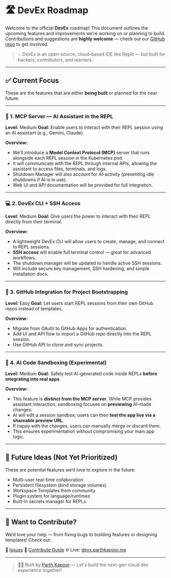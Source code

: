 # 🛣️ DevEx Roadmap

Welcome to the official **DevEx** roadmap! This document outlines the upcoming features and improvements we’re working on or planning to build. Contributions and suggestions are **highly welcome** — check out our [GitHub repo](https://github.com/parthkapoor-dev/devex) to get involved.

> 💡 DevEx is an open-source, cloud-based IDE like Replit — but built for hackers, contributors, and learners.

---

## ✅ Current Focus

These are the features that are either **being built** or planned for the near future:

---

### 🧠 1. MCP Server — AI Assistant in the REPL
**Level:** Medium
**Goal:** Enable users to interact with their REPL session using an AI assistant (e.g., Gemini, Claude).

**Overview:**
- We'll introduce a **Model Context Protocol (MCP)** server that runs alongside each REPL session in the Kubernetes pod.
- It will communicate with the REPL through internal APIs, allowing the assistant to access files, terminals, and logs.
- Shutdown Manager will also account for AI-activity (preventing idle shutdowns if AI is in use).
- Web UI and API documentation will be provided for full integration.

---

### 💻 2. DevEx CLI + SSH Access
**Level:** Medium
**Goal:** Give users the power to interact with their REPL directly from their terminal.

**Overview:**
- A lightweight DevEx CLI will allow users to create, manage, and connect to REPL sessions.
- **SSH access** will enable full terminal control — great for advanced workflows.
- The shutdown manager will be updated to handle active SSH sessions.
- Will include secure key management, SSH hardening, and simple installation docs.

---

### 🔐 3. GitHub Integration for Project Bootstrapping
**Level:** Easy
**Goal:** Let users start REPL sessions from their own GitHub repos instead of templates.

**Overview:**
- Migrate from OAuth to GitHub Apps for authentication.
- Add UI and API flow to import a GitHub repo directly into the REPL session.
- Use GitHub API to clone and sync projects.

---

### 🧪 4. AI Code Sandboxing (Experimental)
**Level:** Medium
**Goal:** Safely test AI-generated code inside REPLs **before integrating into real apps**.

**Overview:**
- This feature is **distinct from the MCP server**. While MCP provides assistant interaction, sandboxing focuses on **previewing** AI-made changes.
- AI will edit a session sandbox; users can then **test the app live via a shareable preview URL**.
- If happy with the changes, users can manually merge or discard them.
- This ensures experimentation without compromising your main app logic.

---

## 📅 Future Ideas (Not Yet Prioritized)
These are potential features we’d love to explore in the future:
- Multi-user real-time collaboration
- Persistent filesystem (bind storage volumes)
- Workspace Templates from community
- Plugin system for language/runtimes
- Built-in secrets manager for REPLs

---

## 🙌 Want to Contribute?

We’d love your help — from fixing bugs to building features or designing templates!
Check out:

📘 [Issues](https://github.com/parthkapoor-dev/devex/issues)
🚀 [Contribute Guide](https://github.com/parthkapoor-dev/devex/blob/main/CONTRIBUTING.md)
🌐 Live: [devx.parthkapoor.me](https://devx.parthkapoor.me)

---

> 🧑‍💻 Built by [Parth Kapoor](https://parthkapoor.me) — Let's build the next-gen cloud dev experience together!
```
